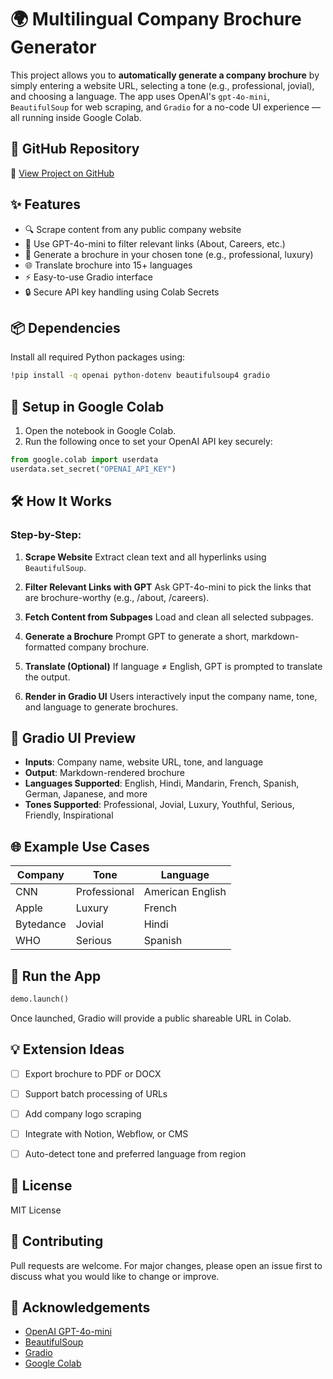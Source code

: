 # 🌍 Multilingual Company Brochure Generator

This project allows you to **automatically generate a company brochure** by simply entering a website URL, selecting a tone (e.g., professional, jovial), and choosing a language. The app uses OpenAI's `gpt-4o-mini`, `BeautifulSoup` for web scraping, and `Gradio` for a no-code UI experience — all running inside Google Colab.

## 🔗 GitHub Repository

🔗 [View Project on GitHub](https://github.com/anirbanbose83/GenerativeAI_LLM/tree/main/Multi_Language_Brochure_Generation)

## ✨ Features

- 🔍 Scrape content from any public company website
- 🧠 Use GPT-4o-mini to filter relevant links (About, Careers, etc.)
- 📝 Generate a brochure in your chosen tone (e.g., professional, luxury)
- 🌐 Translate brochure into 15+ languages
- ⚡ Easy-to-use Gradio interface
- 🔒 Secure API key handling using Colab Secrets


## 📦 Dependencies

Install all required Python packages using:

```bash
!pip install -q openai python-dotenv beautifulsoup4 gradio
````


## 🔐 Setup in Google Colab

1. Open the notebook in Google Colab.
2. Run the following once to set your OpenAI API key securely:

```python
from google.colab import userdata
userdata.set_secret("OPENAI_API_KEY")
```


## 🛠️ How It Works

### Step-by-Step:

1. **Scrape Website**
   Extract clean text and all hyperlinks using `BeautifulSoup`.

2. **Filter Relevant Links with GPT**
   Ask GPT-4o-mini to pick the links that are brochure-worthy (e.g., /about, /careers).

3. **Fetch Content from Subpages**
   Load and clean all selected subpages.

4. **Generate a Brochure**
   Prompt GPT to generate a short, markdown-formatted company brochure.

5. **Translate (Optional)**
   If language ≠ English, GPT is prompted to translate the output.

6. **Render in Gradio UI**
   Users interactively input the company name, tone, and language to generate brochures.



## 🎨 Gradio UI Preview

* **Inputs**: Company name, website URL, tone, and language
* **Output**: Markdown-rendered brochure
* **Languages Supported**: English, Hindi, Mandarin, French, Spanish, German, Japanese, and more
* **Tones Supported**: Professional, Jovial, Luxury, Youthful, Serious, Friendly, Inspirational



## 🌐 Example Use Cases

| Company   | Tone         | Language         |
| --------- | ------------ | ---------------- |
| CNN       | Professional | American English |
| Apple     | Luxury       | French           |
| Bytedance | Jovial       | Hindi            |
| WHO       | Serious      | Spanish          |



## 🚀 Run the App

```python
demo.launch()
```

Once launched, Gradio will provide a public shareable URL in Colab.



## 💡 Extension Ideas

* [ ] Export brochure to PDF or DOCX
* [ ] Support batch processing of URLs
* [ ] Add company logo scraping
* [ ] Integrate with Notion, Webflow, or CMS
* [ ] Auto-detect tone and preferred language from region



## 📄 License

MIT License



## 🤝 Contributing

Pull requests are welcome. For major changes, please open an issue first to discuss what you would like to change or improve.



## 🙌 Acknowledgements

* [OpenAI GPT-4o-mini](https://platform.openai.com/docs)
* [BeautifulSoup](https://www.crummy.com/software/BeautifulSoup/)
* [Gradio](https://gradio.app/)
* [Google Colab](https://colab.research.google.com/)



